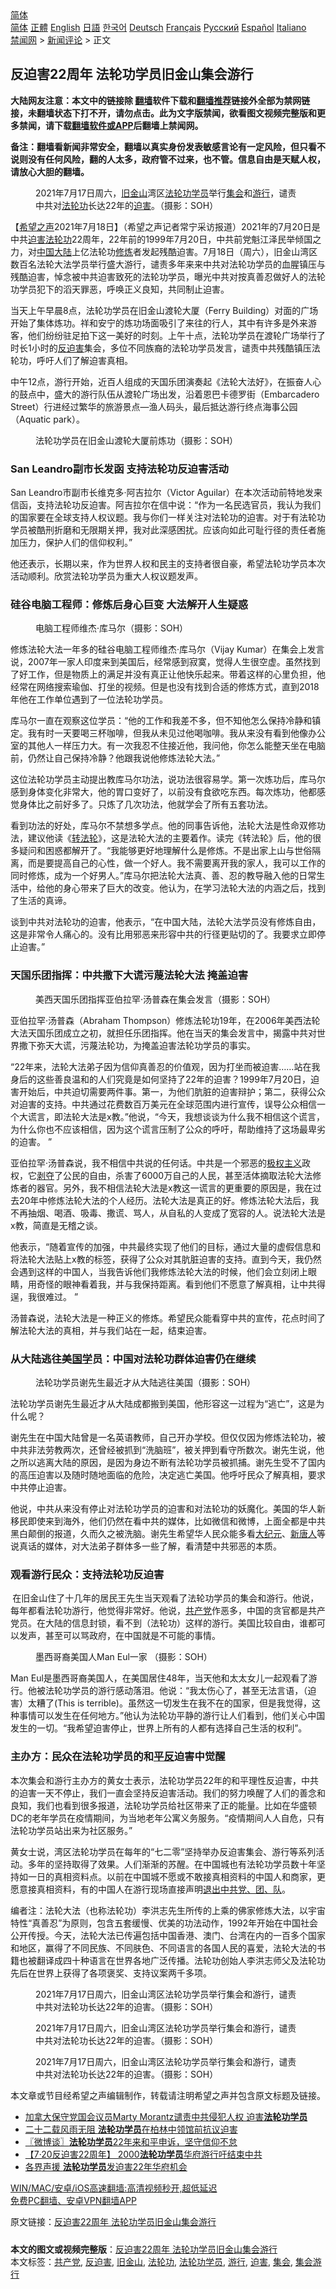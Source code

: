  <!-- 面包屑导航 --> <div class="breadcrumb"><!-- GTranslate: https://gtranslate.io/ -->  <div class="switcher notranslate">  <div class="selected">  <a href="#" onclick="return false;"> 简体</a>  </div>  <div class="option">  <a href="https://www.bannedbook.org" onclick="doGTranslate('zh-CN|zh-CN');jQuery('div.switcher div.selected a').html(jQuery(this).html());return false;" title="简体中文" class="nturl selected"> 简体</a>  <a href="https://www.bannedbook.org/zh-tw/" onclick="doGTranslate('zh-CN|zh-TW');jQuery('div.switcher div.selected a').html(jQuery(this).html());return false;" title="繁體中文" class="nturl"> 正體</a>  <a href="https://www.bannedbook.org/en/" onclick="doGTranslate('zh-CN|en');jQuery('div.switcher div.selected a').html(jQuery(this).html());return false;" title="English" class="nturl"> English</a>  <a href="https://www.bannedbook.org/ja/" onclick="doGTranslate('zh-CN|ja');jQuery('div.switcher div.selected a').html(jQuery(this).html());return false;" title="日本語" class="nturl"> 日語</a>  <a href="https://www.bannedbook.org/ko/" onclick="doGTranslate('zh-CN|ko');jQuery('div.switcher div.selected a').html(jQuery(this).html());return false;" title="한국어" class="nturl"> 한국어</a>  <a href="https://www.bannedbook.org/de/" onclick="doGTranslate('zh-CN|de');jQuery('div.switcher div.selected a').html(jQuery(this).html());return false;" title="Deutsch" class="nturl"> Deutsch</a>  <a href="https://www.bannedbook.org/fr/" onclick="doGTranslate('zh-CN|fr');jQuery('div.switcher div.selected a').html(jQuery(this).html());return false;" title="Français" class="nturl"> Français</a>  <a href="https://www.bannedbook.org/ru/" onclick="doGTranslate('zh-CN|ru');jQuery('div.switcher div.selected a').html(jQuery(this).html());return false;" title="Русский" class="nturl"> Русский</a>  <a href="https://www.bannedbook.org/es/" onclick="doGTranslate('zh-CN|es');jQuery('div.switcher div.selected a').html(jQuery(this).html());return false;" title="Español" class="nturl"> Español</a>  <a href="https://www.bannedbook.org/it/" onclick="doGTranslate('zh-CN|it');jQuery('div.switcher div.selected a').html(jQuery(this).html());return false;" title="Italiano" class="nturl"> Italiano</a>  </div>  </div>      <div class='breadcrumb-sub'><!-- Breadcrumb NavXT 6.3.0 --> <a href="https://www.bannedbook.org/" class="home">禁闻网</a> &gt; <a href="https://www.bannedbook.org/bnews/comments/" class="category">新闻评论</a> &gt; 正文</div></div><h2>反迫害22周年 法轮功学员旧金山集会游行</h2> <p class="notice"><b>大陆网友注意：本文中的链接除 <a href="https://github.com/bannedbook/fanqiang" >翻墙</a>软件下载和<a href="https://github.com/killgcd/justmysocks/blob/master/README.md">翻墙推荐</a>链接外全部为禁网链接，未翻墙状态下打不开，请勿点击。此为文字版禁闻，欲看图文视频完整版和更多禁闻，请下载<a href="https://github.com/bannedbook/fanqiang">翻墙软件或APP</a>后翻墙上禁闻网。</p><p>备注：翻墙看新闻非常安全，翻墙以真实身份发表敏感言论有一定风险，但只看不说则没有任何风险，翻的人太多，政府管不过来，也不管。信息自由是天赋人权，请放心大胆的翻墙。</b></p>  <div class="entry"> <figure> <p><figcaption>2021年7月17日周六，<a href="https://www.bannedbook.org/bnews/tag/%e6%97%a7%e9%87%91%e5%b1%b1/" class="st_tag internal_tag" rel="tag" title="标签 旧金山 下的日志">旧金山</a>湾区<a href="https://www.bannedbook.org/bnews/tag/%e6%b3%95%e8%bd%ae%e5%8a%9f%e5%ad%a6%e5%91%98/" class="st_tag internal_tag" rel="tag" title="标签 法轮功学员 下的日志">法轮功学员</a>举行<a href="https://www.bannedbook.org/bnews/tag/%E9%9B%86%E4%BC%9A/" class="st_tag internal_tag" rel="tag" title="标签 集会 下的日志">集会</a>和<a href="https://www.bannedbook.org/bnews/tag/%e6%b8%b8%e8%a1%8c/" class="st_tag internal_tag" rel="tag" title="标签 游行 下的日志">游行</a>，谴责中共对<a href="https://www.bannedbook.org/bnews/tag/%e6%b3%95%e8%bd%ae%e5%8a%9f/" class="st_tag internal_tag" rel="tag" title="标签 法轮功 下的日志">法轮功</a>长达22年的<a href="https://www.bannedbook.org/bnews/tag/%e8%bf%ab%e5%ae%b3/" class="st_tag internal_tag" rel="tag" title="标签 迫害 下的日志">迫害</a>。（摄影：SOH）</figcaption></figure> <p>【<span class='wp_keywordlink_affiliate'><a href="https://www.soundofhope.org" title="希望之声" target="_blank">希望之声</a></span>2021年7月18日】（希望之声记者常宁采访报道）2021年的7月20日是中共<span class='wp_keywordlink'><a href="https://www.bannedbook.org/forum11/topic278.html" title="评江泽民与中共相互利用迫害法轮功" target="_blank">迫害法轮功</a></span>22周年，22年前的1999年7月20日，中共前党魁江泽民举倾国之力，对<span class='wp_keywordlink_affiliate'><a href="https://www.bannedbook.org/" title="中国" target="_blank">中国</a></span><span class='wp_keywordlink_affiliate'><a href="https://www.bannedbook.org/" title="大陆" target="_blank">大陆</a></span>上亿法轮功<span class='wp_keywordlink'><a href="https://www.qi-gong.me/" title="气功修炼网" target="_blank">修炼</a></span>者发起残酷迫害。7月18日（周六），旧金山湾区数百名法轮大法学员举行盛大游行，谴责多年来来中共对法轮功学员的血腥镇压与残酷迫害，悼念被中共迫害致死的法轮功学员，曝光中共对按真善忍做好人的法轮功学员犯下的滔天罪恶，呼唤正义良知，共同制止迫害。</p> <p>当天上午早晨8点，法轮功学员在旧金山渡轮大厦（Ferry Building）对面的广场开始了集体炼功。祥和安宁的炼功场面吸引了来往的行人，其中有许多是外来游客，他们纷纷驻足拍下这一美好的时刻。上午十点，法轮功学员在渡轮广场举行了时长1小时的<a href="https://www.bannedbook.org/bnews/tag/%E5%8F%8D%E8%BF%AB%E5%AE%B3/" class="st_tag internal_tag" rel="tag" title="标签 反迫害 下的日志">反迫害</a>集会，多位不同族裔的法轮功学员发言，谴责中共残酷镇压法轮功，呼吁人们了解迫害真相。</p> <p>中午12点，游行开始，近百人组成的天国乐团演奏起《法轮大法好》，在振奋人心的鼓点中，盛大的游行队伍从渡轮广场出发，沿着恩巴卡德罗街（Embarcadero Street）行进经过繁华的旅游景点—渔人码头，最后抵达游行终点海事公园（Aquatic park）。</p> <figure><figcaption>法轮功学员在旧金山渡轮大厦前炼功（摄影：SOH）</figcaption></figure> <h3>San Leandro副市长发函 支持法轮功反迫害活动</h3> <p>San Leandro市副市长维克多·阿吉拉尔（Victor Aguilar）在本次活动前特地发来信函，支持法轮功反迫害。阿吉拉尔在信中说：“作为一名民选官员，我认为我们的国家要在全球支持人权议题。我与你们一样关注对法轮功的迫害。对于有法轮功学员被酷刑折磨和无限期关押，我对此深感困扰。应该向如此可耻行径的责任者施加压力，保护人们的信仰权利。”</p> <p>他还表示，长期以来，作为世界人权和民主的支持者很自豪，希望法轮功学员本次活动顺利。欣赏法轮功学员为重大人权议题发声。</p> <h3>硅谷电脑工程师：修炼后身心巨变 大法解开人生疑惑</h3> <figure><figcaption>电脑工程师维杰·库马尔（摄影：SOH）</figcaption></figure> <p>修炼法轮大法一年多的硅谷电脑工程师维杰·库马尔（Vijay Kumar）在集会上发言说，2007年一家人印度来到美国后，经常感到寂寞，觉得人生很空虚。虽然找到了好工作，但是物质上的满足并没有真正让他快乐起来。带着这样的心里负担，他经常在网络搜索瑜伽、打坐的视频。但是也没有找到合适的修炼方式，直到2018年他在工作单位遇到了一位法轮功学员。</p>  <p>库马尔一直在观察这位学员：“他的工作和我差不多，但不知他怎么保持冷静和镇定。我有时一天要喝三杯咖啡，但我从未见过他喝咖啡。我从来没有看到他像办公室的其他人一样压力大。有一次我忍不住接近他，我问他，你怎么能整天坐在电脑前，仍然让自己保持冷静？他跟我说他修炼法轮大法。”</p> <p>这位法轮功学员主动提出教库马尔功法，说功法很容易学。第一次炼功后，库马尔感到身体变化非常大，他的胃口变好了，以前没有食欲吃东西。每次炼功，他都感觉身体比之前好多了。只炼了几次功法，他就学会了所有五套功法。</p> <p>看到功法的好处，库马尔不禁想多学点。他的同事告诉他，法轮大法是性命双修功法，建议他读《<span class='wp_keywordlink'><a href="https://gb.falundafa.org/chigb/zfl.htm" title="《转法轮》" target="_blank">转法轮</a></span>》，这是法轮大法的主要着作。读完《转法轮》后，他的很多疑问和困惑都解开了。“我能够更好地理解什么是修炼。不是出家上山与世俗隔离，而是要提高自己的心性，做一个好人。我不需要离开我的家人，我可以工作的同时修炼，成为一个好男人。”库马尔把法轮大法真、善、忍的教导融入他的日常生活中，给他的身心带来了巨大的改变。他认为，在学习法轮大法的内涵之后，找到了生活的真谛。</p> <p>谈到中共对法轮功的迫害，他表示，“在中国大陆，法轮大法学员没有修炼自由，这是非常令人痛心的。没有比用邪恶来形容中共的行径更贴切的了。我要求立即停止迫害。”</p> <h3>天国乐团指挥：中共撒下大谎污蔑法轮大法 掩盖迫害</h3> <figure><figcaption>美西天国乐团指挥亚伯拉罕·汤普森在集会发言（摄影：SOH）</figcaption></figure> <p>亚伯拉罕·汤普森（Abraham Thompson）修炼法轮功19年，在2006年美西法轮大法天国乐团成立之初，就担任乐团指挥。他在当天的集会发言中，揭露中共对世界撒下弥天大谎，污蔑法轮功，为掩盖迫害法轮功学员的事实。</p> <p>“22年来，法轮大法弟子因为信仰真善忍的价值观，因为打坐而被迫害……站在我身后的这些善良温和的人们究竟是如何坚持了22年的迫害？1999年7月20日，迫害开始后，中共迫切需要两件事。第一，为他们肮脏的迫害辩护；第二，获得公众对迫害的支持。中共通过花费数百万美元在全球范围内进行宣传，误导公众相信一个大谎言，即法轮大法是x教。”他说，“今天，我想谈谈为什么我不相信这个谎言，为什么你也不应该相信，因为这个谎言压制了公众的呼吁，帮助维持了这场最卑劣的迫害。 ”</p>  <p>亚伯拉罕·汤普森说，我不相信中共说的任何话。中共是一个邪恶的<span class='wp_keywordlink'><a href="https://www.bannedbook.org/forum2/topic223.html" title="极权主义与现代民主" target="_blank">极权主义</a></span>政权，它<span class='wp_keywordlink'><a href="https://www.bannedbook.org/forum2/topic21.html" title="《剥夺》 黄建民 著" target="_blank">剥夺</a></span>了公民的自由，杀害了6000万自己的人民，甚至活体摘取法轮大法修炼者的器官。另外，我不相信法轮大法是x教这一谎言的更重要的原因是，我在过去20年中修炼法轮大法的个人经历。法轮大法是真正的好。修炼法轮大法后，我不再抽烟、喝酒、吸毒、撒谎、骂人，从自私的人变成了宽容的人。说法轮大法是x教，简直是无稽之谈。</p> <p>他表示，“随着宣传的加强，中共最终实现了他们的目标，通过大量的虚假信息和将法轮大法贴上x教的标签，获得了公众对其肮脏迫害的支持。直到今天，我仍然会遇到这样的中国人，当我告诉他们我修炼法轮大法的时候，他们会立刻闭上眼睛，用奇怪的眼神看着我，并与我保持距离。看到他们不愿意了解真相，让中共得逞，我很难过。 ”</p> <p>汤普森说，法轮大法是一种正义的修炼。希望民众能看穿中共的宣传，花点时间了解法轮大法的真相，并与我们站在一起，结束迫害。</p> <h3>从大陆逃往美<span class='wp_keywordlink'><a href="https://www.bannedbook.org/forum24/" title="国学传统文化禁书" target="_blank">国学</a></span>员：中国对法轮功群体迫害仍在继续</h3> <figure><figcaption>法轮功学员谢先生最近才从大陆逃往美国（摄影：SOH）</figcaption></figure> <p>法轮功学员谢先生最近才从大陆成都搬到美国，他形容这一过程为“逃亡”，这是为什么呢？</p> <p>谢先生在中国大陆曾是一名英语教师，自己开办学校。但仅仅因为修炼法轮功，被中共非法劳教两次，还曾经被抓到“洗脑班”，被关押到看守所数次。谢先生说，他之所以逃离大陆的原因，是因为身边不断有法轮功学员被抓捕。谢先生受不了国内的高压迫害以及随时随地面临的危险，决定逃亡美国。他呼吁民众了解真相，要求中共停止迫害。</p> <p>他说，中共从来没有停止对法轮功学员的迫害和对法轮功的妖魔化。美国的华人新移民即使来到海外，他们仍然在看中共的媒体，比如微信和微博，上面全都是中共黑白颠倒的报道，久而久之被洗脑。谢先生希望华人民众能多看<span class='wp_keywordlink_affiliate'><a href="http://www.epochtimes.com/" title="大纪元" target="_blank">大纪元</a></span>、<span class='wp_keywordlink_affiliate'><a href="https://www.ntdtv.com/" title="新唐人">新唐人</a></span>等说真话的媒体，对大法弟子群体多一些了解，看清楚中共邪恶的本质。</p>  <h3>观看游行民众：支持法轮功反迫害</h3> <p><strong><b> </b></strong>在旧金山住了十几年的居民王先生当天观看了法轮功学员的集会和游行。他说，每年都看法轮功游行，他觉得非常好。他说，<a href="https://www.bannedbook.org/bnews/tag/%e5%85%b1%e4%ba%a7%e5%85%9a/" class="st_tag internal_tag" rel="tag" title="标签 共产党 下的日志">共产党</a>作恶多，中国的贪官都是共产党员。在大陆的信息封锁，看不到（法轮功）这样的游行。美国比较自由，谁都可以发声，甚至可以骂政府，在中国就是不可能的事情。</p> <figure><figcaption>墨西哥裔美国人Man Eul一家 （摄影：SOH）</figcaption></figure> <p>Man Eul是墨西哥裔美国人，在美国居住48年，当天他和太太女儿一起观看了游行。他被法轮功学员的游行感动落泪。他说：“我太伤心了，甚至无法言语，（迫害）太糟了(This is terrible)。虽然这一切发生在我不在的国家，但是我觉得，这种事情可以发生在任何地方。”他认为法轮功平静的游行让人们看到，他们关心中国发生的一切。“我希望迫害停止，世界上所有的人都有选择自己生活的权利”。</p> <h3>主办方：民众在法轮功学员的和<span class='wp_keywordlink'><a href="https://www.bannedbook.org/forum11/topic332.html" title="禁片：平反的把戏" target="_blank">平反</a></span>迫害中觉醒</h3> <p>本次集会和游行主办方的黄女士表示，法轮功学员22年的和平理性反迫害，中共的迫害一天不停止，我们一直会坚持反迫害活动。我们的努力唤醒了人们的善念和良知，我们也看到很多报道，法轮功学员给社区带来了正的能量。比如在华盛顿DC的老年学员在疫情期间，为当地老年公寓义务服务。“疫情期间人人自危，只有法轮功学员站出来为社区服务。”</p> <p>黄女士说，湾区法轮功学员在每年的“七二零”坚持举办反迫害集会、游行等系列活动。多年的坚持取得了效果。人们渐渐的苏醒。在中国城也有法轮功学员数十年坚持如一日的真相资料点。以前在中国城不愿或不敢接真相资料的中国人和商家，更愿意接真相资料，有的中国人在游行现场直接声明<span class='wp_keywordlink'><a href="http://tuidang.epochtimes.com/" title="退出中共党、团、队" target="_blank">退出中共党、团、队</a></span>。</p> <p>编者注：法轮大法（也称法轮功）李洪志先生所传的上乘的佛家修炼大法，以宇宙特性“真善忍”为原则，包含五套缓慢、优美的功法动作，1992年开始在中国社会公开传授。今天，法轮大法已传遍包括中国香港、澳门、台湾在内的一百多个国家和地区，赢得了不同民族、不同肤色、不同语言的各国人民的喜爱，法轮大法的书籍也被翻译成四十种语言在世界各地广泛传播。法轮功创始人李洪志师父及法轮功先后在世界上获得了各项褒奖、支持议案两千多项。</p> <figure><figcaption>2021年7月17日周六，旧金山湾区法轮功学员举行集会和游行，谴责中共对法轮功长达22年的迫害。（摄影：SOH）</figcaption></figure> <figure><figcaption>2021年7月17日周六，旧金山湾区法轮功学员举行集会和游行，谴责中共对法轮功长达22年的迫害。（摄影：SOH）</figcaption></figure> <figure><figcaption>2021年7月17日周六，旧金山湾区法轮功学员举行集会和游行，谴责中共对法轮功长达22年的迫害。（摄影：SOH）</figcaption></figure> <p>本文章或节目经希望之声编辑制作，转载请注明希望之声并包含原文标题及链接。 </p>  <ul class='op-related-articles' title='相关阅读'> <li><a href='https://www.bannedbook.org/bnews/bannedvideo/20210718/1589253.html' target='_blank'>加拿大保守党国会议员Marty Morantz谴责中共侵犯人权 迫害<b>法轮功学员</b></a></li> <li><a href='https://www.bannedbook.org/bnews/comments/20210717/1588999.html' target='_blank'>二十二载风雨无阻 <b>法轮功学员</b>在柏林中领馆前抗议迫害</a></li> <li><a href='https://www.bannedbook.org/bnews/ssgc/20210717/1588868.html' target='_blank'>〖微博谈〗<b>法轮功学员</b>22年来和平申诉，坚守信仰不怠</a></li> <li><a href='https://www.bannedbook.org/bnews/comments/20210717/1588798.html' target='_blank'>【7·20反迫害22周年】 2000<b>法轮功学员</b>华府游行吁结束中共</a></li> <li><a href='https://www.bannedbook.org/bnews/bannedvideo/20210717/1588730.html' target='_blank'>各界声援 <b>法轮功学员</b>发迫害22年华府机会</a></li> </ul> <p class="texttj"> <a href="https://github.com/bannedbook/fanqiang/wiki/V2ray%E6%9C%BA%E5%9C%BA" target="_blank">WIN/MAC/安卓/iOS高速翻墙:高清视频秒开,超低延迟</a><br/> <a href="https://github.com/bannedbook/fanqiang/wiki/%E7%A6%81%E9%97%BB%E7%BD%91%E5%AE%89%E5%8D%93%E7%BF%BB%E5%A2%99%E6%96%B0%E9%97%BBAPP" target="_blank">免费PC翻墙、安卓VPN翻墙APP</a></p><p>原文链接：<a class="src_link"  href="https://www.soundofhope.org/post/526868" target="_blank">反迫害22周年 法轮功学员旧金山集会游行</a></p><a name='sharetosocial'></a>  <div style="margin-bottom:5px;padding-bottom:5px;clear:both"> <div id="archive-pix-1" class="banner-ads"> <!-- AuctionX Display platform tag START --> <div id="26318x728x90x621x_ADSLOT2" clicktrack="%%CLICK_URL_ESC%%"></div> <!-- AuctionX Display platform tag END --> </div> <div id="archive-pix-2" class="banner-ads"> <!-- AuctionX Display platform tag START --> <div id="26315x300x250x621x_ADSLOT2" clicktrack="%%CLICK_URL_ESC%%"></div> <!-- AuctionX Display platform tag END --> </div> </div>    <div id="archive-pix-1" class="banner-ads"> <!-- AuctionX Display platform tag START --> <div id="26318x728x90x621x_ADSLOT3" clicktrack="%%CLICK_URL_ESC%%"></div> <!-- AuctionX Display platform tag END --> </div> <div><b>本文的图文或视频完整版</b>：<a href='https://www.bannedbook.org/bnews/comments/20210719/1589778.html'>反迫害22周年 法轮功学员旧金山集会游行</a></div>  </div><!--END ENTRY--> <div class="postfooter"> <div>本文标签：<a href="https://www.bannedbook.org/bnews/tag/%e5%85%b1%e4%ba%a7%e5%85%9a/" rel="tag">共产党</a>, <a href="https://www.bannedbook.org/bnews/tag/%E5%8F%8D%E8%BF%AB%E5%AE%B3/" rel="tag">反迫害</a>, <a href="https://www.bannedbook.org/bnews/tag/%e6%97%a7%e9%87%91%e5%b1%b1/" rel="tag">旧金山</a>, <a href="https://www.bannedbook.org/bnews/tag/%e6%b3%95%e8%bd%ae%e5%8a%9f/" rel="tag">法轮功</a>, <a href="https://www.bannedbook.org/bnews/tag/%e6%b3%95%e8%bd%ae%e5%8a%9f%e5%ad%a6%e5%91%98/" rel="tag">法轮功学员</a>, <a href="https://www.bannedbook.org/bnews/tag/%e6%b8%b8%e8%a1%8c/" rel="tag">游行</a>, <a href="https://www.bannedbook.org/bnews/tag/%e8%bf%ab%e5%ae%b3/" rel="tag">迫害</a>, <a href="https://www.bannedbook.org/bnews/tag/%E9%9B%86%E4%BC%9A/" rel="tag">集会</a>, <a href="https://www.bannedbook.org/bnews/tag/%E9%9B%86%E4%BC%9A%E6%B8%B8%E8%A1%8C/" rel="tag">集会游行</a></div>  </div><!--END POSTFOOTER--> 